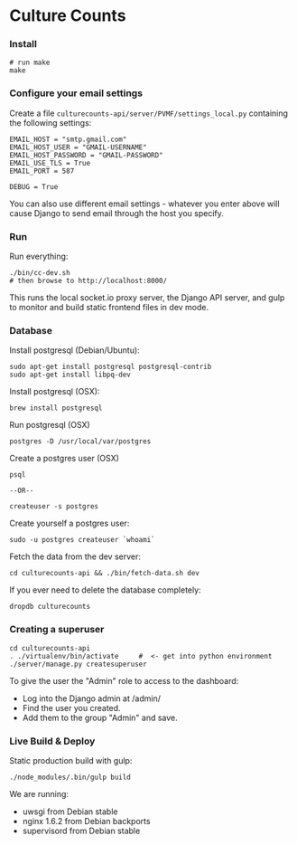 # Culture Counts #

### Install ###

    # run make
    make

### Configure your email settings ###

Create a file `culturecounts-api/server/PVMF/settings_local.py` containing the following settings:

    EMAIL_HOST = "smtp.gmail.com"
    EMAIL_HOST_USER = "GMAIL-USERNAME"
    EMAIL_HOST_PASSWORD = "GMAIL-PASSWORD"
    EMAIL_USE_TLS = True
    EMAIL_PORT = 587
    
    DEBUG = True

You can also use different email settings - whatever you enter above will cause Django to send email through the host you specify.

### Run

Run everything:

    ./bin/cc-dev.sh
    # then browse to http://localhost:8000/

This runs the local socket.io proxy server, the Django API server, and gulp to monitor and build static frontend files in dev mode.

### Database

Install postgresql (Debian/Ubuntu):

    sudo apt-get install postgresql postgresql-contrib
    sudo apt-get install libpq-dev

Install postgresql (OSX):

    brew install postgresql

Run postgresql (OSX)

    postgres -D /usr/local/var/postgres

Create a postgres user (OSX)

    psql

    --OR--

    createuser -s postgres

Create yourself a postgres user:

    sudo -u postgres createuser `whoami`

Fetch the data from the dev server:

    cd culturecounts-api && ./bin/fetch-data.sh dev

If you ever need to delete the database completely:

    dropdb culturecounts

### Creating a superuser ###

    cd culturecounts-api
    . ./virtualenv/bin/activate     #  <- get into python environment
    ./server/manage.py createsuperuser

To give the user the "Admin" role to access to the dashboard:

 * Log into the Django admin at /admin/
 * Find the user you created.
 * Add them to the group "Admin" and save.

### Live Build & Deploy

Static production build with gulp:

    ./node_modules/.bin/gulp build

We are running:

 * uwsgi from Debian stable
 * nginx 1.6.2 from Debian backports
 * supervisord from Debian stable

